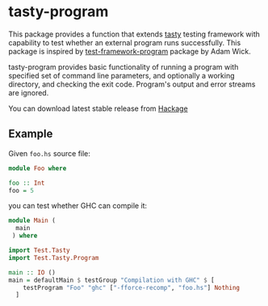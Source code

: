 tasty-program
=============

This package provides a function that extends
[tasty](http://hackage.haskell.org/package/tasty) testing framework
with capability to test whether an external program runs
successfully. This package is inspired by
[test-framework-program](http://hackage.haskell.org/package/test-framework-program)
package by Adam Wick.

tasty-program provides basic functionality of running a program with
specified set of command line parameters, and optionally a working
directory, and checking the exit code. Program's output and error
streams are ignored.

You can download latest stable release from
[Hackage](http://hackage.haskell.org/package/tasty-program)

## Example

Given `foo.hs` source file:

```haskell
module Foo where

foo :: Int
foo = 5
```

you can test whether GHC can compile it:

```haskell
module Main (
  main
 ) where

import Test.Tasty
import Test.Tasty.Program

main :: IO ()
main = defaultMain $ testGroup "Compilation with GHC" $ [
    testProgram "Foo" "ghc" ["-fforce-recomp", "foo.hs"] Nothing
  ]
```
